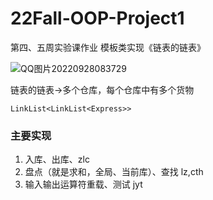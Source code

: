 # 22Fall-OOP-Project1
第四、五周实验课作业
模板类实现《链表的链表》

![QQ图片20220928083729](C:\Users\lenovo\Desktop\QQ图片20220928083729.png)

链表的链表->多个仓库，每个仓库中有多个货物

`LinkList<LinkList<Express>>`

### 主要实现

1. 入库、出库、zlc
2. 盘点（就是求和，全局、当前库）、查找    lz,cth
3. 输入输出运算符重载、测试 jyt




